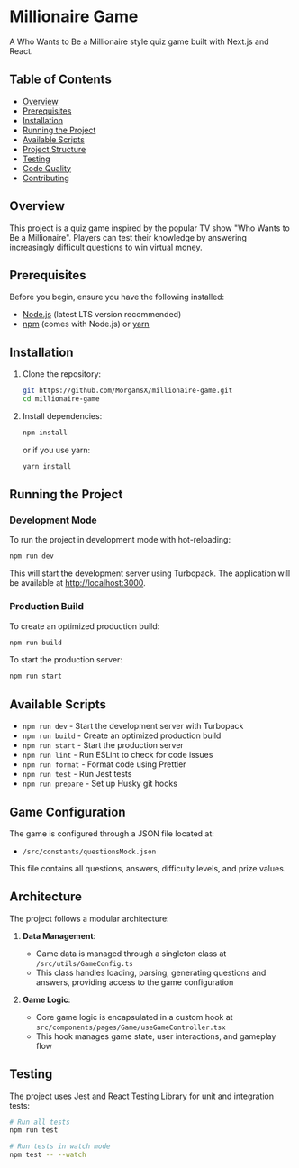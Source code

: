 # Millionaire Game

A Who Wants to Be a Millionaire style quiz game built with Next.js and React.

## Table of Contents

- [Overview](#overview)
- [Prerequisites](#prerequisites)
- [Installation](#installation)
- [Running the Project](#running-the-project)
- [Available Scripts](#available-scripts)
- [Project Structure](#project-structure)
- [Testing](#testing)
- [Code Quality](#code-quality)
- [Contributing](#contributing)

## Overview

This project is a quiz game inspired by the popular TV show "Who Wants to Be a Millionaire". Players can test their knowledge by answering increasingly difficult questions to win virtual money.

## Prerequisites

Before you begin, ensure you have the following installed:
- [Node.js](https://nodejs.org/) (latest LTS version recommended)
- [npm](https://www.npmjs.com/) (comes with Node.js) or [yarn](https://yarnpkg.com/)

## Installation

1. Clone the repository:
   ```bash
   git https://github.com/MorgansX/millionaire-game.git
   cd millionaire-game
   ```

2. Install dependencies:
   ```bash
   npm install
   ```
   or if you use yarn:
   ```bash
   yarn install
   ```

## Running the Project

### Development Mode

To run the project in development mode with hot-reloading:

```bash
npm run dev
```

This will start the development server using Turbopack. The application will be available at [http://localhost:3000](http://localhost:3000).

### Production Build

To create an optimized production build:

```bash
npm run build
```

To start the production server:

```bash
npm run start
```

## Available Scripts

- `npm run dev` - Start the development server with Turbopack
- `npm run build` - Create an optimized production build
- `npm run start` - Start the production server
- `npm run lint` - Run ESLint to check for code issues
- `npm run format` - Format code using Prettier
- `npm run test` - Run Jest tests
- `npm run prepare` - Set up Husky git hooks

## Game Configuration

The game is configured through a JSON file located at:
- `/src/constants/questionsMock.json`

This file contains all questions, answers, difficulty levels, and prize values.

## Architecture

The project follows a modular architecture:

1. **Data Management**:
    - Game data is managed through a singleton class at `/src/utils/GameConfig.ts`
    - This class handles loading, parsing, generating questions and answers, providing access to the game configuration

2. **Game Logic**:
    - Core game logic is encapsulated in a custom hook at `src/components/pages/Game/useGameController.tsx`
    - This hook manages game state, user interactions, and gameplay flow

## Testing

The project uses Jest and React Testing Library for unit and integration tests:

```bash
# Run all tests
npm run test

# Run tests in watch mode
npm test -- --watch
```
